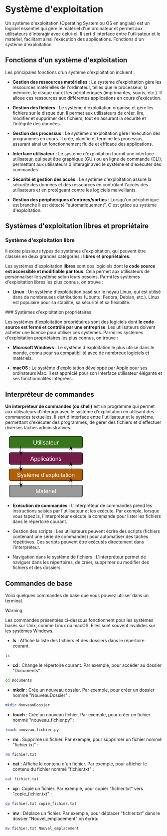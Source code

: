 # Système d'exploitation  

Un système d'exploitation (Operating System ou OS en anglais) est un logiciel essentiel qui gère le matériel d'un ordinateur et permet aux utilisateurs d'interagir avec celui-ci. Il sert d'interface entre l'utilisateur et le matériel, facilitant ainsi l'exécution des applications.
Fonctions d'un système d'exploitation

## Fonctions d'un système d'exploitation  

Les principales fonctions d'un système d'exploitation incluent :

- __Gestion des ressources matérielles__ : Le système d'exploitation gère les ressources matérielles de l'ordinateur, telles que le processeur, la mémoire, le disque dur et les périphériques (imprimantes, souris, etc.). Il alloue ces ressources aux différentes applications en cours d'exécution.

- __Gestion des fichiers__ : Le système d'exploitation organise et gère les fichiers sur le disque dur. Il permet aux utilisateurs de créer, lire, modifier et supprimer des fichiers, tout en assurant la sécurité et l'intégrité des données.

- __Gestion des processus__ : Le système d'exploitation gère l'exécution des programmes en cours. Il crée, planifie et termine les processus, assurant ainsi un fonctionnement fluide et efficace des applications.

- __Interface utilisateur__ : Le système d'exploitation fournit une interface utilisateur, qui peut être graphique (GUI) ou en ligne de commande (CLI), permettant aux utilisateurs d'interagir avec le système et d'exécuter des commandes.

- __Sécurité et gestion des accès__ : Le système d'exploitation assure la sécurité des données et des ressources en contrôlant l'accès des utilisateurs et en protégeant contre les logiciels malveillants.  

- __Gestion des périphériques d'entrées/sorties__ : Lorsqu'un périphérique est branché il est détecté "automatiquement". C'est grâce au système d'exploitation.  

## Systèmes d'exploitation libres et propriétaire

### Système d'exploitation libre

Il existe plusieurs types de systèmes d'exploitation, qui peuvent être classés en deux grandes catégories : __libres__ et __propriétaires__.

Les systèmes d'exploitation __libres__ sont des logiciels dont __le code source est accessible et modifiable par tous__. Cela permet aux utilisateurs de personnaliser le système selon leurs besoins. Parmi les systèmes d'exploitation libres les plus connus, on trouve :

- __Linux__ : Un système d'exploitation basé sur le noyau Linux, qui est utilisé dans de nombreuses distributions (Ubuntu, Fedora, Debian, etc.). Linux est populaire pour sa stabilité, sa sécurité et sa flexibilité.


### Systèmes d'exploitation propriétaires

Les systèmes d'exploitation propriétaires sont des logiciels dont __le code source est fermé et contrôlé par une entreprise__. Les utilisateurs doivent acheter une licence pour utiliser ces systèmes. Parmi les systèmes d'exploitation propriétaires les plus connus, on trouve :

- __Microsoft Windows__ : Le système d'exploitation le plus utilisé dans le monde, connu pour sa compatibilité avec de nombreux logiciels et matériels.

- __macOS__ : Le système d'exploitation développé par Apple pour ses ordinateurs Mac. Il est apprécié pour son interface utilisateur élégante et ses fonctionnalités intégrées.



## Interpréteur de commandes

__Un interpréteur de commandes (ou shell)__ est un programme qui permet aux utilisateurs d'interagir avec le système d'exploitation en utilisant des commandes textuelles. Il sert d'interface entre l'utilisateur et le système, permettant d'exécuter des programmes, de gérer des fichiers et d'effectuer diverses tâches administratives.

![liens](img/liens_user_hardware.png)  


- __Exécution de commandes__ : L'interpréteur de commandes prend les instructions saisies par l'utilisateur et les exécute. Par exemple, lorsque vous tapez ls, l'interpréteur exécute la commande pour lister les fichiers dans le répertoire courant.

- Gestion des scripts : Les utilisateurs peuvent écrire des scripts (fichiers contenant une série de commandes) pour automatiser des tâches répétitives. Ces scripts peuvent être exécutés directement dans l'interpréteur.

- Navigation dans le système de fichiers : L'interpréteur permet de naviguer dans les répertoires, de créer, supprimer ou modifier des fichiers et des dossiers.


## Commandes de base
Voici quelques commandes de base que vous pouvez utiliser dans un terminal.

> [!WARNING]
> Les commandes présentées ci-dessous fonctionnent pour les systèmes basés sur Unix, comme Linux ou macOS. Elles sont souvent invalides sur les systèmes Windows.  

- __ls__ : Affiche la liste des fichiers et des dossiers dans le répertoire courant.
```bash
ls
```
- __cd__ : Change le répertoire courant. Par exemple, pour accéder au dossier "Documents" :
```bash
cd Documents
```
- __mkdir__ : Crée un nouveau dossier. Par exemple, pour créer un dossier nommé "NouveauDossier" :
```bash
mkdir NouveauDossier
```

- __touch__ : Crée un nouveau fichier. Par exemple, pour créer un fichier nommé "nouveau_fichier.py" :
```bash
touch nouveau_fichier.py
```

- __rm__ : Supprime un fichier. Par exemple, pour supprimer un fichier nommé "fichier.txt" :

```bash
rm fichier.txt
```

- __cat__ : Affiche le contenu d'un fichier. Par exemple, pour afficher le contenu du fichier nommé "fichier.txt" :

```bash
cat fichier.txt
```

- __cp__ : Copie un fichier. Par exemple, pour copier "fichier.txt" vers "copie_fichier.txt" :

```bash
cp fichier.txt copie_fichier.txt
```

- __mv__ : Déplace un fichier. Par exemple, pour déplacer "fichier.txt" dans le dossier "Nouvel_emplacement" on écrira:
```bash
mv fichier.txt Nouvel_emplacement
```


